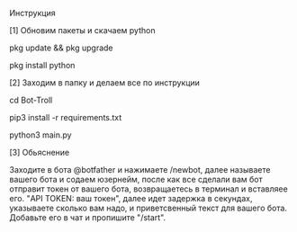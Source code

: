 Инструкция


[1] Обновим пакеты и скачаем python


pkg update && pkg upgrade

pkg install python


[2] Заходим в папку и делаем все по инструкции


cd Bot-Troll

pip3 install -r requirements.txt

python3 main.py


[3] Обьяснение


Заходите в бота @botfather и нажимаете /newbot, далее называете вашего бота и содаем юзернейм, после как все сделали вам бот отправит токен от вашего бота, возвращаетесь в терминал и вставляее его. "API TOKEN: ваш токен", далее идет задержка в секундах, указываете сколько вам надо, и приветсвенный текст для вашего бота. Добавьте его в чат и пропишите "/start".

